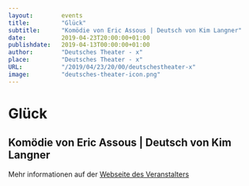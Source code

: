 ```yaml
---
layout:        events
title:         "Glück"
subtitle:      "Komödie von Eric Assous | Deutsch von Kim Langner"
date:          2019-04-23T20:00:00+01:00
publishdate:   2019-04-13T00:00:00+01:00
author:        "Deutsches Theater - x"
place:         "Deutsches Theater - x"
URL:           "/2019/04/23/20/00/deutschestheater-x"
image:         "deutsches-theater-icon.png"
---
```


Glück
===========

Komödie von Eric Assous | Deutsch von Kim Langner
-----------



Mehr informationen auf der [Webseite des Veranstalters](https://www.dt-goettingen.de/stueck/glueck/)
